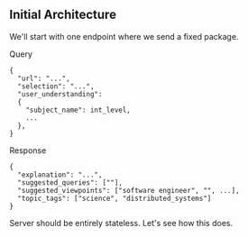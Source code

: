 ## Initial Architecture

We'll start with one endpoint where we send a fixed package.

Query
```
{
  "url": "...",
  "selection": "...",
  "user_understanding": 
  {
    "subject_name": int_level,
    ...
  },
}
```

Response
```
{
  "explanation": "...",
  "suggested_queries": [""],
  "suggested_viewpoints": ["software engineer", "", ...],
  "topic_tags": ["science", "distributed_systems"]
}
```

Server should be entirely stateless. Let's see how this does.
